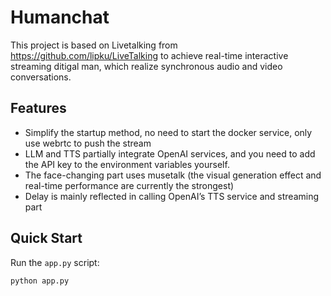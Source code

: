 # Humanchat
This project is based on Livetalking from https://github.com/lipku/LiveTalking to achieve real-time interactive streaming ditigal man, which realize synchronous audio and video conversations.

## Features
- Simplify the startup method, no need to start the docker service, only use webrtc to push the stream
- LLM and TTS partially integrate OpenAI services, and you need to add the API key to the environment variables yourself.
- The face-changing part uses musetalk (the visual generation effect and real-time performance are currently the strongest)
- Delay is mainly reflected in calling OpenAI’s TTS service and streaming part

## Quick Start
Run the `app.py` script:

```
python app.py
```